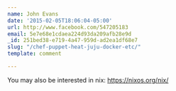 ```yaml
---
name: John Evans
date: '2015-02-05T18:06:04-05:00'
url: http://www.facebook.com/547205183
email: 5e7e68e1cdaea224d93da209afb28e9d
_id: 251bed38-e719-4a47-959d-ad2ea1df68e7
slug: "/chef-puppet-heat-juju-docker-etc/"
template: comment

---
```


You may also be interested in nix: <https://nixos.org/nix/>
